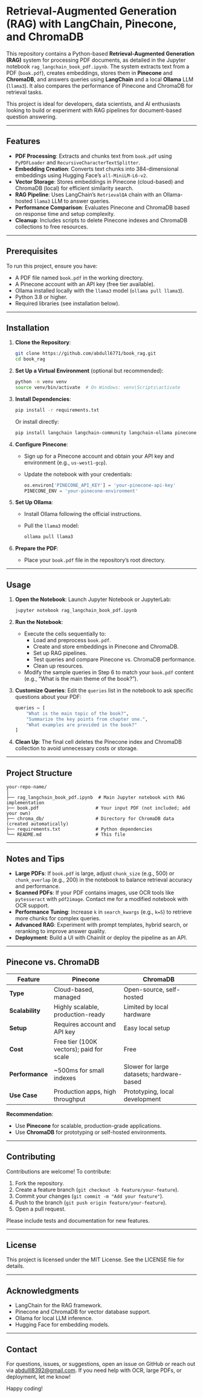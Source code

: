 # Retrieval-Augmented Generation (RAG) with LangChain, Pinecone, and ChromaDB

This repository contains a Python-based **Retrieval-Augmented Generation (RAG)** system for processing PDF documents, as detailed in the Jupyter notebook `rag_langchain_book_pdf.ipynb`. The system extracts text from a PDF (`book.pdf`), creates embeddings, stores them in **Pinecone** and **ChromaDB**, and answers queries using **LangChain** and a local **Ollama** LLM (`llama3`). It also compares the performance of Pinecone and ChromaDB for retrieval tasks.

This project is ideal for developers, data scientists, and AI enthusiasts looking to build or experiment with RAG pipelines for document-based question answering.

---

## Features

- **PDF Processing**: Extracts and chunks text from `book.pdf` using `PyPDFLoader` and `RecursiveCharacterTextSplitter`.
- **Embedding Creation**: Converts text chunks into 384-dimensional embeddings using Hugging Face’s `all-MiniLM-L6-v2`.
- **Vector Storage**: Stores embeddings in Pinecone (cloud-based) and ChromaDB (local) for efficient similarity search.
- **RAG Pipeline**: Uses LangChain’s `RetrievalQA` chain with an Ollama-hosted `llama3` LLM to answer queries.
- **Performance Comparison**: Evaluates Pinecone and ChromaDB based on response time and setup complexity.
- **Cleanup**: Includes scripts to delete Pinecone indexes and ChromaDB collections to free resources.

---

## Prerequisites

To run this project, ensure you have:

- A PDF file named `book.pdf` in the working directory.
- A Pinecone account with an API key (free tier available).
- Ollama installed locally with the `llama3` model (`ollama pull llama3`).
- Python 3.8 or higher.
- Required libraries (see installation below).

---

## Installation

1. **Clone the Repository**:

   ```bash
   git clone https://github.com/abdull6771/book_rag.git
   cd book_rag
   ```

2. **Set Up a Virtual Environment** (optional but recommended):

   ```bash
   python -m venv venv
   source venv/bin/activate  # On Windows: venv\Scripts\activate
   ```

3. **Install Dependencies**:

   ```bash
   pip install -r requirements.txt
   ```

   Or install directly:

   ```bash
   pip install langchain langchain-community langchain-ollama pinecone-client chromadb sentence-transformers pypdf
   ```

4. **Configure Pinecone**:

   - Sign up for a Pinecone account and obtain your API key and environment (e.g., `us-west1-gcp`).
   - Update the notebook with your credentials:

     ```python
     os.environ['PINECONE_API_KEY'] = 'your-pinecone-api-key'
     PINECONE_ENV = 'your-pinecone-environment'
     ```

5. **Set Up Ollama**:

   - Install Ollama following the official instructions.
   - Pull the `llama3` model:

     ```bash
     ollama pull llama3
     ```

6. **Prepare the PDF**:

   - Place your `book.pdf` file in the repository’s root directory.

---

## Usage

1. **Open the Notebook**: Launch Jupyter Notebook or JupyterLab:

   ```bash
   jupyter notebook rag_langchain_book_pdf.ipynb
   ```

2. **Run the Notebook**:

   - Execute the cells sequentially to:
     - Load and preprocess `book.pdf`.
     - Create and store embeddings in Pinecone and ChromaDB.
     - Set up RAG pipelines.
     - Test queries and compare Pinecone vs. ChromaDB performance.
     - Clean up resources.
   - Modify the sample queries in Step 6 to match your `book.pdf` content (e.g., “What is the main theme of the book?”).

3. **Customize Queries**: Edit the `queries` list in the notebook to ask specific questions about your PDF:

   ```python
   queries = [
       "What is the main topic of the book?",
       "Summarize the key points from chapter one.",
       "What examples are provided in the book?"
   ]
   ```

4. **Clean Up**: The final cell deletes the Pinecone index and ChromaDB collection to avoid unnecessary costs or storage.

---

## Project Structure

```
your-repo-name/
│
├── rag_langchain_book_pdf.ipynb  # Main Jupyter notebook with RAG implementation
├── book.pdf                     # Your input PDF (not included; add your own)
├── chroma_db/                   # Directory for ChromaDB data (created automatically)
├── requirements.txt             # Python dependencies
└── README.md                    # This file
```

---

## Notes and Tips

- **Large PDFs**: If `book.pdf` is large, adjust `chunk_size` (e.g., 500) or `chunk_overlap` (e.g., 200) in the notebook to balance retrieval accuracy and performance.
- **Scanned PDFs**: If your PDF contains images, use OCR tools like `pytesseract` with `pdf2image`. Contact me for a modified notebook with OCR support.
- **Performance Tuning**: Increase `k` in `search_kwargs` (e.g., `k=5`) to retrieve more chunks for complex queries.
- **Advanced RAG**: Experiment with prompt templates, hybrid search, or reranking to improve answer quality.
- **Deployment**: Build a UI with Chainlit or deploy the pipeline as an API.

---

## Pinecone vs. ChromaDB

| **Feature** | **Pinecone** | **ChromaDB** |
| --- | --- | --- |
| **Type** | Cloud-based, managed | Open-source, self-hosted |
| **Scalability** | Highly scalable, production-ready | Limited by local hardware |
| **Setup** | Requires account and API key | Easy local setup |
| **Cost** | Free tier (100K vectors); paid for scale | Free |
| **Performance** | \~500ms for small indexes | Slower for large datasets; hardware-based |
| **Use Case** | Production apps, high throughput | Prototyping, local development |

**Recommendation**:

- Use **Pinecone** for scalable, production-grade applications.
- Use **ChromaDB** for prototyping or self-hosted environments.

---

## Contributing

Contributions are welcome! To contribute:

1. Fork the repository.
2. Create a feature branch (`git checkout -b feature/your-feature`).
3. Commit your changes (`git commit -m "Add your feature"`).
4. Push to the branch (`git push origin feature/your-feature`).
5. Open a pull request.

Please include tests and documentation for new features.

---

## License

This project is licensed under the MIT License. See the LICENSE file for details.

---

## Acknowledgments

- LangChain for the RAG framework.
- Pinecone and ChromaDB for vector database support.
- Ollama for local LLM inference.
- Hugging Face for embedding models.

---

## Contact

For questions, issues, or suggestions, open an issue on GitHub or reach out via abdulll8392@gmail.com. If you need help with OCR, large PDFs, or deployment, let me know!

Happy coding!
